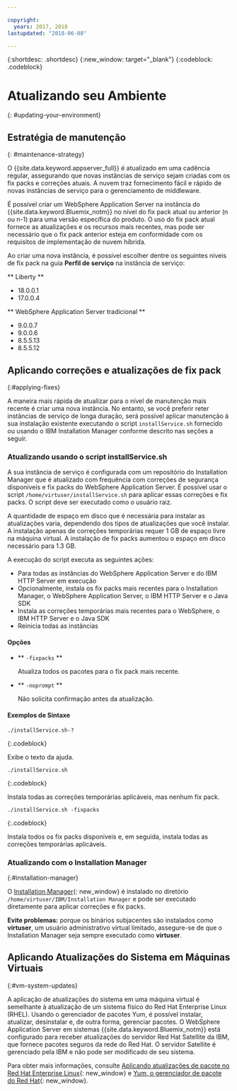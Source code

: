 ```yaml
---

copyright:
  years: 2017, 2018
lastupdated: "2018-06-08"

---
```


{:shortdesc: .shortdesc}
{:new_window: target="_blank"}
{:codeblock: .codeblock}

# Atualizando seu Ambiente
{: #updating-your-environment}

## Estratégia de manutenção
{: #maintenance-strategy}

O {{site.data.keyword.appserver_full}} é atualizado em uma cadência regular, assegurando que novas instâncias de
serviço sejam criadas com os fix packs e correções atuais. A
nuvem traz fornecimento fácil e rápido de novas instâncias de serviço para o gerenciamento de middleware.

É possível criar um WebSphere Application Server na instância do {{site.data.keyword.Bluemix_notm}} no nível do fix
pack atual ou anterior (n ou n-1) para uma versão específica do produto. O uso do fix pack atual fornece as atualizações e os recursos
mais recentes, mas pode ser necessário que o fix pack anterior esteja em conformidade com os requisitos de
implementação de nuvem híbrida.

Ao criar uma nova instância, é possível escolher dentre os seguintes níveis de fix pack na guia **Perfil de serviço** na instância de serviço:

** Liberty **
  * 18.0.0.1
  * 17.0.0.4

** WebSphere Application Server tradicional **
  * 9.0.0.7
  * 9.0.0.6
  * 8.5.5.13
  * 8.5.5.12

## Aplicando correções e atualizações de fix pack
{:#applying-fixes}

A maneira mais rápida de atualizar para o nível de manutenção mais recente é criar uma nova instância. No entanto, se você preferir reter instâncias de serviço de longa duração, será possível aplicar manutenção à sua instalação existente executando o script `installService.sh` fornecido ou usando o IBM Installation Manager conforme descrito nas seções a seguir.

### Atualizando usando o script installService.sh

A sua instância de serviço é configurada com um repositório do Installation Manager que é atualizado com frequência com correções de segurança disponíveis e fix packs do WebSphere Application Server. É possível usar o script `/home/virtuser/installService.sh` para aplicar essas correções e fix packs. O script deve ser executado como o usuário raiz.

A quantidade de espaço em disco que é necessária para instalar as atualizações varia, dependendo dos tipos de atualizações que você instalar. A instalação apenas de correções temporárias requer 1 GB de espaço livre na máquina virtual. A instalação de fix
packs aumentou o espaço em disco necessário para 1.3 GB.

A execução do script executa as seguintes ações:

* Para todas as instâncias do WebSphere Application Server e do IBM HTTP Server em execução
* Opcionalmente, instala os fix packs mais recentes para o Installation Manager, o WebSphere Application Server, o IBM HTTP
Server e o Java SDK
* Instala as correções temporárias mais recentes para o WebSphere, o IBM HTTP Server e o Java SDK
* Reinicia todas as instâncias

#### Opções
* ** ` -fixpacks ` **

    Atualiza todos os pacotes para o fix pack mais recente.
* ** ` -noprompt ` **

    Não solicita confirmação antes da atualização.

#### Exemplos de Sintaxe

```
./installService.sh-?
```
{:.codeblock}

Exibe o texto da ajuda.


```
./installService.sh
```
{:.codeblock}

Instala todas as correções temporárias aplicáveis, mas nenhum fix pack.


```
./installService.sh -fixpacks
```
{:.codeblock}

Instala todos os fix packs disponíveis e, em seguida, instala todas as correções temporárias aplicáveis.

### Atualizando com o Installation Manager
{:#installation-manager}

O [Installation Manager](http://www.ibm.com/support/knowledgecenter/SSDV2W_1.8.3/com.ibm.cic.agent.ui.doc/helpindex_imic.html){: new_window} é instalado no diretório `/home/virtuser/IBM/Installation Manager` e pode ser executado diretamente para aplicar correções e fix packs.

**Evite problemas:** porque os binários subjacentes são instalados como **virtuser**, um usuário administrativo virtual limitado, assegure-se de que o Installation Manager seja sempre executado como **virtuser**.

## Aplicando Atualizações do Sistema em Máquinas Virtuais
{:#vm-system-updates}

A aplicação de atualizações do sistema em uma máquina virtual é semelhante à atualização de um sistema físico do Red Hat
Enterprise Linux (RHEL). Usando o gerenciador de pacotes Yum, é possível instalar, atualizar, desinstalar e, de outra forma, gerenciar pacotes. O WebSphere Application Server em sistemas {{site.data.keyword.Bluemix_notm}} está configurado para receber atualizações do servidor Red Hat Satellite da IBM, que fornece pacotes seguros da rede do Red Hat. O servidor Satellite é gerenciado
pela IBM e não pode ser modificado de seu sistema.

Para obter mais informações, consulte [Aplicando atualizações de pacote no Red Hat Enterprise Linux](https://access.redhat.com/articles/11258#rhel6){: new_window} e [Yum, o gerenciador de pacote do Red Hat](https://access.redhat.com/documentation/en-US/Red_Hat_Enterprise_Linux/6/html/Deployment_Guide/ch-yum.html){: new_window}.
